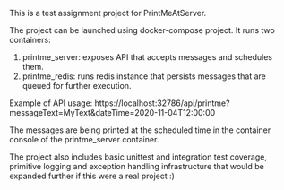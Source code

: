 This is a test assignment project for PrintMeAtServer.

The project can be launched using docker-compose project. It runs two containers:
1. printme_server: exposes API that accepts messages and schedules them.
2. printme_redis: runs redis instance that persists messages that are queued for further execution.

Example of API usage:
https://localhost:32786/api/printme?messageText=MyText&dateTime=2020-11-04T12:00:00

The messages are being printed at the scheduled time in the container console of the printme_server container.

The project also includes basic unittest and integration test coverage, primitive logging and exception handling infrastructure that would be expanded further if this were a real project :)